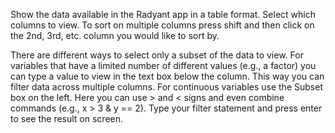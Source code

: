 Show the data available in the Radyant app in a table format. Select which columns to view. To sort on multiple columns press shift and then click on the 2nd, 3rd, etc. column you would like to sort by. 

There are different ways to select only a subset of the data to view. For variables that have a limited number of different values (e.g., a factor) you can type a value to view in the text box below the column. This way you can filter data across multiple columns. For continuous variables use the Subset box on the left. Here you can use > and < signs and even combine commands (e.g., x > 3 & y == 2). Type your filter statement and press enter to see the result on screen.
